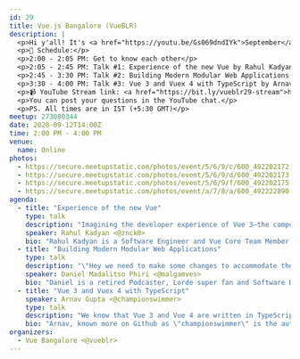 ```yaml
---
id: 29
title: Vue.js Bangalore (VueBLR)
description: |
  <p>Hi y'all! It's <a href="https://youtu.be/Gs069dndIYk">September</a> and we have another fantastic online meetup in the works. Check out the schedule for all the details.</p>
  <p>📝 Schedule:</p>
  <p>2:00 - 2:05 PM: Get to know each other</p>
  <p>2:05 - 2:45 PM: Talk #1: Experience of the new Vue by Rahul Kadyan</p>
  <p>2:45 - 3:30 PM: Talk #2: Building Modern Modular Web Applications by Daniel Madalitso Phiri</p>
  <p>3:30 - 4:00 PM: Talk #3: Vue 3 and Vuex 4 with TypeScript by Arnav Gupta</p>
  <p>📹 YouTube Stream link: <a href="https://bit.ly/vueblr29-stream">https://bit.ly/vueblr29-stream</a></p>
  <p>You can post your questions in the YouTube chat.</p>
  <p>PS. All times are in IST (+5:30 GMT)</p>
meetup: 273080344
date: 2020-09-12T14:00Z
time: 2:00 PM - 4:00 PM
venue:
  name: Online
photos:
  - https://secure.meetupstatic.com/photos/event/5/6/9/c/600_492202172.jpeg
  - https://secure.meetupstatic.com/photos/event/5/6/9/d/600_492202173.jpeg
  - https://secure.meetupstatic.com/photos/event/5/6/9/f/600_492202175.jpeg
  - https://secure.meetupstatic.com/photos/event/a/7/8/a/600_492222890.jpeg
agenda:
  - title: "Experience of the new Vue"
    type: talk
    description: "Imagining the developer experience of Vue 3—the composition API, new compiler, new SFC spec, new dev tools, new bundler etc. This talk is knock on the door of upcoming developer experience in the world of Vue."
    speaker: Rahul Kadyan <@znck0>
    bio: "Rahul Kadyan is a Software Engineer and Vue Core Team Member. He is super enthusiastic about building accessible web apps, the compilation process of .vue files, and tooling for the Vue ecosystem."
  - title: "Building Modern Modular Web Applications"
    type: talk
    description: "\"Hey we need to make some changes to accommodate the new content\" -- No developer likes to hear this. As far fetched of an idea it may seem, you can write your frontend code and have all sorts of new content added to your CMS without having to re-write the frontend over and over. I will take attendees through building a modular Nuxt web application, that queries a Headless CMS and takes away the need to constantly change your frontend code to accommodate new content."
    speaker: Daniel Madalitso Phiri <@malgamves>
    bio: "Daniel is a retired Podcaster, Lorde super fan and Software Developer currently a Developer Advocate at Strapi."
  - title: "Vue 3 and Vuex 4 with TypeScript"
    speaker: Arnav Gupta <@championswimmer>
    type: talk
    description: "We know that Vue 3 and Vue 4 are written in TypeScript themselves, but creating apps with them is possible in plain JS as well - which is still the default language in the guides. But, if we chose to go full-blown TypeScript in our apps too, we can take advantage of 100% natively generated typings, and a much better experience than Vue 2 + Typescript."
    bio: "Arnav, known more on Github as \"championswimmer\" is the author of two very popular VueJS ecosystem libraries–vuex-persist and vuex-module-decorators. Arnav has been an advocate of using Vue with TypeScript for the last many years, and has contributed numerous guides on using Vue, Vuex and Nuxt in a strongly typed TypeScript-driven environment."
organizers:
  - Vue Bangalore <@vueblr>
---
```


<EventPage />
